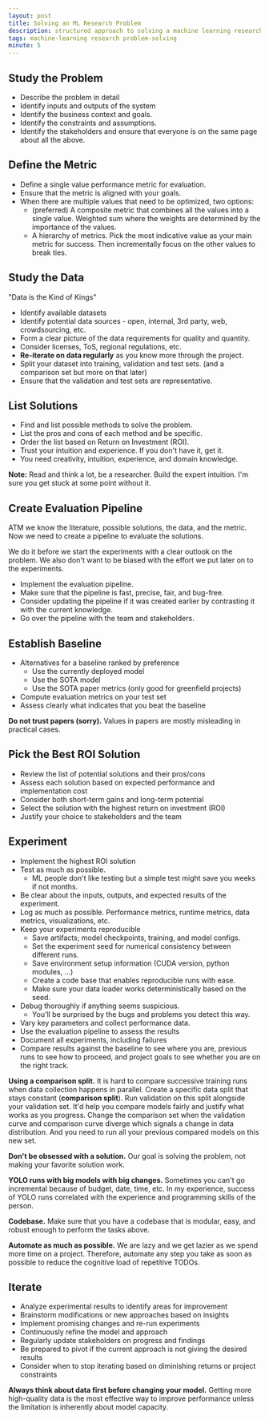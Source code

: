 ```yaml
---
layout: post
title: Solving an ML Research Problem
description: structured approach to solving a machine learning research problem
tags: machine-learning research problem-solving
minute: 5
---
```


## **Study the Problem**

- Describe the problem in detail
- Identify inputs and outputs of the system
- Identify the business context and goals.
- Identify the constraints and assumptions.
- Identify the stakeholders and ensure that everyone is on the same page about all the above.

## **Define the Metric**

- Define a single value performance metric for evaluation.
- Ensure that the metric is aligned with your goals.
- When there are multiple values that need to be optimized, two options:
    - (preferred) A composite metric that combines all the values into a single value. Weighted sum where the weights are determined by the importance of the values.
    - A hierarchy of metrics. Pick the most indicative value as your main metric for success. Then incrementally focus on the other values to break ties.

## **Study the Data**

"Data is the Kind of Kings"

- Identify available datasets
- Identify potential data sources - open, internal, 3rd party, web, crowdsourcing, etc.
- Form a clear picture of the data requirements for quality and quantity.
- Consider licenses, ToS, regional regulations, etc.
- **Re-iterate on data regularly** as you know more through the project.
- Split your dataset into training, validation and test sets. (and a comparison set but more on that later)
- Ensure that the validation and test sets are representative.

## **List Solutions**

- Find and list possible methods to solve the problem.
- List the pros and cons of each method and be specific.
- Order the list based on Return on Investment (ROI).
- Trust your intuition and experience. If you don't have it, get it.
- You need creativity, intuition, experience, and domain knowledge.

**Note:** Read and think a lot, be a researcher. Build the expert intuition. I'm sure you get stuck at some point without it.

## **Create Evaluation Pipeline**

ATM we know the literature, possible solutions, the data, and the metric. Now we need to create a pipeline to evaluate the solutions.

We do it before we start the experiments with a clear outlook on the problem. We also don't want to be biased with the effort we put later on to the experiments.

- Implement the evaluation pipeline.
- Make sure that the pipeline is fast, precise, fair, and bug-free.
- Consider updating the pipeline if it was created earlier by contrasting it with the current knowledge.
- Go over the pipeline with the team and stakeholders.

## **Establish Baseline**

- Alternatives for a baseline ranked by preference
    - Use the currently deployed model
    - Use the SOTA model
    - Use the SOTA paper metrics (only good for greenfield projects)
- Compute evaluation metrics on your test set
- Assess clearly what indicates that you beat the baseline

**Do not trust papers (sorry).** Values in papers are mostly misleading in practical cases.

## **Pick the Best ROI Solution**

- Review the list of potential solutions and their pros/cons
- Assess each solution based on expected performance and implementation cost
- Consider both short-term gains and long-term potential
- Select the solution with the highest return on investment (ROI)
- Justify your choice to stakeholders and the team

## **Experiment**

- Implement the highest ROI solution
- Test as much as possible.
    - ML people don't like testing but a simple test might save you weeks if not months.
- Be clear about the inputs, outputs, and expected results of the experiment.
- Log as much as possible. Performance metrics, runtime metrics, data metrics, visualizations, etc.
- Keep your experiments reproducible
    - Save artifacts; model checkpoints, training, and model configs.
    - Set the experiment seed for numerical consistency between different runs.
    - Save environment setup information (CUDA version, python modules, …)
    - Create a code base that enables reproducible runs with ease.
    - Make sure your data loader works deterministically based on the seed.
- Debug thoroughly if anything seems suspicious.
    - You'll be surprised by the bugs and problems you detect this way.
- Vary key parameters and collect performance data.
- Use the evaluation pipeline to assess the results
- Document all experiments, including failures
- Compare results against the baseline to see where you are, previous runs to see how to proceed, and project goals to see whether you are on the right track.

**Using a comparison split.** It is hard to compare successive training runs when data collection happens in parallel. Create a specific data split that stays constant (**comparison split**). Run validation on this split alongside your validation set. It'd help you compare models fairly and justify what works as you progress. Change the comparison set when the validation curve and comparison curve diverge which signals a change in data distribution. And you need to run all your previous compared models on this new set.

**Don't be obsessed with a solution.** Our goal is solving the problem, not making your favorite solution work.

**YOLO runs with big models with big changes.** Sometimes you can't go incremental because of budget, date, time, etc. In my experience, success of YOLO runs correlated with the experience and programming skills of the person.

**Codebase.** Make sure that you have a codebase that is modular, easy, and robust enough to perform the tasks above.

**Automate as much as possible.** We are lazy and we get lazier as we spend more time on a project. Therefore, automate any step you take as soon as possible to reduce the cognitive load of repetitive TODOs.

## **Iterate**

- Analyze experimental results to identify areas for improvement
- Brainstorm modifications or new approaches based on insights
- Implement promising changes and re-run experiments
- Continuously refine the model and approach
- Regularly update stakeholders on progress and findings
- Be prepared to pivot if the current approach is not giving the desired results
- Consider when to stop iterating based on diminishing returns or project constraints

**Always think about data first before changing your model.** Getting more high-quality data is the most effective way to improve performance unless the limitation is inherently about model capacity.
